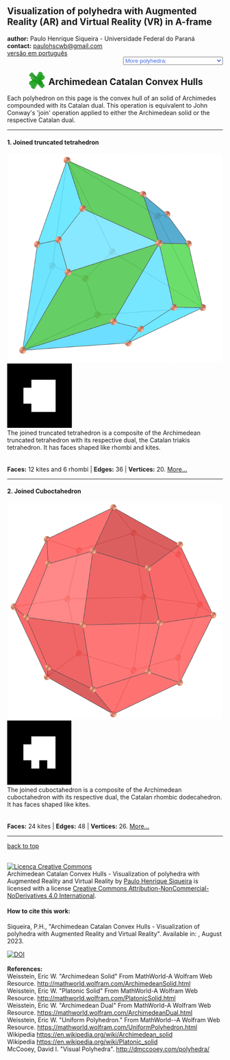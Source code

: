 <link rel="stylesheet" href="../scripts/style.css">
<link rel="icon" type="image/png" href="vr/salas/imagens/icone.png">
<h2>Visualization of polyhedra with Augmented Reality (AR) and Virtual Reality (VR) in A-frame</h2>
 <b>author:</b> Paulo Henrique Siqueira - Universidade Federal do Paraná
 <br><b>contact:</b> <a href="#">paulohscwb@gmail.com</a>
 <br><a href="https://paulohscwb.github.io/polyhedra2/ArchimedeanCatalanHulls/pt-br/">versão em português</a>
 <form style="margin: 0 auto; float:right; text-align:right; width:100%; margin-bottom:15px;">
	<select id="url" onchange="urlHandler(this.value)" style="color:royalblue;">
		<option disabled selected value>More polyhedra:</option>
		<option disabled value="../ArchimedeanCatalanHulls/">Archimedean Catalan Convex Hulls</option>
	</select>
</form>
<script>
function urlHandler(value) {                               
    window.location.assign(`${value}`);
}
</script>

<p id="p1"></p>
  <h2 align="center"><img src="vr/salas/imagens/icone.png" style="margin-bottom:-10px" width="45"> Archimedean Catalan Convex Hulls</h2>
Each polyhedron on this page is the convex hull of an solid of Archimedes compounded with its Catalan dual. This operation is equivalent to John Conway's 'join' operation applied to either the Archimedean solid or the respective Catalan dual.
<hr> 
<!--<p align="center"><a href="#ra">Realidade Aumentada</a><span>&nbsp;&nbsp;|&nbsp;&nbsp;</span><a href="#m3d">Modelos 3D</a><span>&nbsp;&nbsp;|&nbsp;&nbsp;</span><a href="../../pt-br/">Página Inicial</a></p>
  <hr>
  <h3 align="center">Sala imersiva</h3>
  <div class="embed-container"><iframe width="100%" src="../sala.htm" title="Sala Imersiva de Estrelação ao infinito" frameborder="0" loading="lazy"></iframe></div>
  <p align="center"><img align="middle" src="../../../geometria-descritiva/videos/infinity.gif" style="max-width: 47%; border-radius:5px; margin-right:10px" loading="lazy" alt="Sala Imersiva de RV para poliedros de Estrelação ao infinito"/><a href="../sala.htm" target="_blank">&#x1f517; link da sala</a></p>
<hr>
  <h3 id="ra" align="center">Realidade Aumentada</h3>
  Para visualizar os poliedros de estrelação ao infinito em RA, visite a página:
<p align="center"><a href="../ra.html" target="_blank">https://paulohscwb.github.io/polyhedra/infinity/ra.html</a></p> 
com qualquer navegador com um dispositivo de webcam (smartphone, tablet ou notebook).
<br>O acesso às páginas de RV é feito clicando no círculo azul que aparece em cima de cada marcador.
<p align="center"><img style="border-radius:7px;" alt="Realidade Aumentada para poliedros de Estrelação ao infinito" src="../ar/example.jpg" width="85%"></p>
<p align="center"><img src="../ar/infinity.gif" alt="Realidade Aumentada para poliedros de Estrelação ao infinito" style="max-width: 92%; border-radius:5px;" loading="lazy"/></p>
<hr>
<h3 id="m3d" align="center">Modelos 3D</h3>
 <iframe width="560" height="315" style="max-width:100%" src="https://www.youtube.com/embed/videoseries?list=PLy0I_lGW8HxU-mneUmSsccpRAAwbErHFq" title="YouTube video player" frameborder="0" allow="accelerometer; autoplay; clipboard-write; encrypted-media; gyroscope; picture-in-picture; web-share" allowfullscreen></iframe>-->
<h4>1. Joined truncated tetrahedron</h4>
<a href="vr/JoinedTruncatedTetrahedron.htm" target="_blank" title="3D model" class="fotoA"><img src="ar/0A.png" class="foto" alt="Joined Truncated Tetrahedron"></a><img src="ar/0.png" class="qr">
 <br>The joined truncated tetrahedron is a composite of the Archimedean truncated tetrahedron with its respective dual, the Catalan triakis tetrahedron. It has faces shaped like rhombi and kites.
<br><br><br><b>Faces:</b> 12 kites and 6 rhombi | <b>Edges:</b> 36 | <b>Vertices:</b> 20. <a href="http://dmccooey.com/polyhedra/JoinedTruncatedTetrahedron.html" target="_blank">More...</a>
<hr>
<h4>2. Joined Cuboctahedron</h4>
<a href="vr/JoinedCuboctahedron.htm" target="_blank" title="3D model" class="fotoA"><img src="ar/1A.png" class="foto" alt="Joined Truncated Tetrahedron"></a><img src="ar/1.png" class="qr">
 <br>The joined cuboctahedron is a composite of the Archimedean cuboctahedron with its respective dual, the Catalan rhombic dodecahedron. It has faces shaped like kites.
<br><br><br><b>Faces:</b> 24 kites | <b>Edges:</b> 48 | <b>Vertices:</b> 26. <a href="http://dmccooey.com/polyhedra/JoinedCuboctahedron.html" target="_blank">More...</a>
<hr>
<p class="topop"><a href="#p1" class="topo">back to top</a></p>


<br><a rel="license" href="http://creativecommons.org/licenses/by-nc-nd/4.0/"><img alt="Licença Creative Commons" style="border-width:0" src="https://i.creativecommons.org/l/by-nc-nd/4.0/88x31.png" loading="lazy"/></a><br /><span xmlns:dct="http://purl.org/dc/terms/" property="dct:title">Archimedean Catalan Convex Hulls - Visualization of polyhedra with Augmented Reality and Virtual Reality</span> by <a xmlns:cc="http://creativecommons.org/ns#" href="https://paulohscwb.github.io/polyhedra2/ArchimedeanCatalanHulls/pt-br/" property="cc:attributionName" rel="cc:attributionURL">Paulo Henrique Siqueira</a> is licensed with a license <a rel="license" href="http://creativecommons.org/licenses/by-nc-nd/4.0/">Creative Commons Attribution-NonCommercial-NoDerivatives 4.0 International</a>.

<h4>How to cite this work:</h4> 
<p>Siqueira, P.H., "Archimedean Catalan Convex Hulls - Visualization of polyhedra with Augmented Reality and Virtual Reality". Available in: <https://paulohscwb.github.io/polyhedra2/ArchimedeanCatalanHulls/pt-br/>, August 2023.</p>
<a target="_blank" href="https://doi.org/10.5281/zenodo.8272770"><img src="https://zenodo.org/badge/DOI/10.5281/zenodo.8272770.svg" alt="DOI"></a>
<br><br><b>References:</b>
<br>Weisstein, Eric W. "Archimedean Solid" From MathWorld-A Wolfram Web Resource. <a href="http://mathworld.wolfram.com/ArchimedeanSolid.html" target="_blank">http://mathworld.wolfram.com/ArchimedeanSolid.html</a>
<br>Weisstein, Eric W. "Platonic Solid" From MathWorld-A Wolfram Web Resource. <a href="http://mathworld.wolfram.com/PlatonicSolid.html" target="_blank">http://mathworld.wolfram.com/PlatonicSolid.html</a>
<br>Weisstein, Eric W. "Archimedean Dual" From MathWorld-A Wolfram Web Resource. <a href="https://mathworld.wolfram.com/ArchimedeanDual.html" target="_blank">https://mathworld.wolfram.com/ArchimedeanDual.html</a>
<br>Weisstein, Eric W. "Uniform Polyhedron." From MathWorld--A Wolfram Web Resource. <a href="https://mathworld.wolfram.com/UniformPolyhedron.html" target="_blank">https://mathworld.wolfram.com/UniformPolyhedron.html</a>
<br>Wikipedia <a href="https://en.wikipedia.org/wiki/Archimedean_solid" target="_blank">https://en.wikipedia.org/wiki/Archimedean_solid</a>
<br>Wikipedia <a href="https://en.wikipedia.org/wiki/en.wikipedia.org/wiki/Platonic_solid" target="_blank">https://en.wikipedia.org/wiki/Platonic_solid</a>
<br>McCooey, David I. "Visual Polyhedra". <a href="http://dmccooey.com/polyhedra/" target="_blank">http://dmccooey.com/polyhedra/</a>
